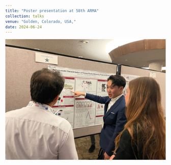 ```yaml
---
title: "Poster presentation at 58th ARMA"
collection: talks
venue: "Golden, Colorado, USA,"
date: 2024-06-24
---
```

![Poster Presentation](../_talks/poster.jpg)
